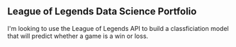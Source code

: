 ## League of Legends Data Science Portfolio

I'm looking to use the League of Legends API to build a classficiation model that will predict whether a game is a win or loss.
